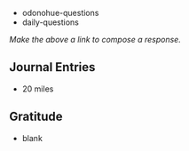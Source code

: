 - odonohue-questions
- daily-questions

*Make the above a link to compose a response.*
## Journal Entries
-  20 miles 

## Gratitude
- blank



